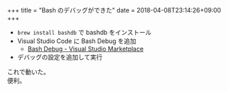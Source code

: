 +++
title = "Bash のデバッグができた"
date = 2018-04-08T23:14:26+09:00
+++

- `brew install bashdb` で bashdb をインストール
- Visual Studio Code に Bash Debug を追加
    - [Bash Debug - Visual Studio Marketplace](https://marketplace.visualstudio.com/items?itemName=rogalmic.bash-debug)
- デバッグの設定を追加して実行

これで動いた。  
便利。
